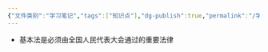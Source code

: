 ```yaml
---
{"文件类别":"学习笔记","tags":["知识点"],"dg-publish":true,"permalink":"/学习笔记studyup/知识点cheese/基本法/","dgPassFrontmatter":true,"created":"2024-09-12T10:52:14.806+08:00","updated":"2024-09-12T10:52:31.067+08:00"}
---
```


- 基本法是必须由全国人民代表大会通过的重要法律
